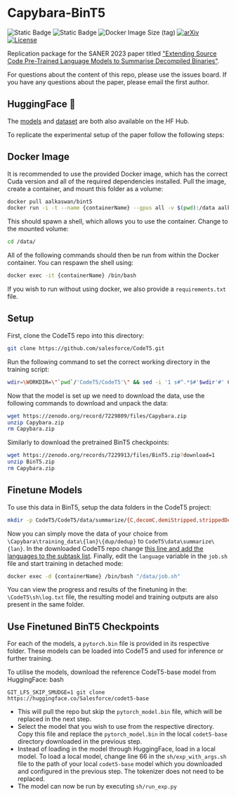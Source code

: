 # Capybara-BinT5

![Static Badge](https://img.shields.io/badge/%F0%9F%A4%97HuggingFace-%F0%9F%A4%96BinT5-orange?style=for-the-badge&link=https%3A%2F%2Fhuggingface.co%2Fcollections%2FAISE-TUDelft%2Fbint5-65bd006a8c90bd5c97485244)
![Static Badge](https://img.shields.io/badge/%F0%9F%A4%97HuggingFace-%F0%9F%A6%ABCapybara-orange?style=for-the-badge&link=https%3A%2F%2Fhuggingface.co%2Fdatasets%2FAISE-TUDelft%2FCapybara)
![Docker Image Size (tag)](https://img.shields.io/docker/image-size/aalkaswan/bint5/latest?style=for-the-badge)
[![arXiv](https://img.shields.io/badge/arXiv-2301.01701-b31b1b.svg?style=for-the-badge)](https://arxiv.org/abs/2301.01701)
[![License](https://img.shields.io/badge/License-Apache_2.0-blue.svg?style=for-the-badge)](https://opensource.org/licenses/Apache-2.0)


Replication package for the SANER 2023 paper titled ["Extending Source Code Pre-Trained Language Models to Summarise Decompiled Binaries"](https://arxiv.org/abs/2301.01701). 

For questions about the content of this repo, please use the issues board. If you have any questions about the paper, please email the first author.

## HuggingFace 🤗

The [models](https://huggingface.co/collections/AISE-TUDelft/bint5-65bd006a8c90bd5c97485244) and [dataset](https://huggingface.co/datasets/AISE-TUDelft/Capybara) are both also available on the HF Hub. 

To replicate the experimental setup of the paper follow the following steps:

## Docker Image
It is recommended to use the provided Docker image, which has the correct Cuda version and all of the required dependencies installed. 
Pull the image, create a container, and mount this folder as a volume:

``` bash
docker pull aalkaswan/bint5
docker run -i -t --name {containerName} --gpus all -v $(pwd):/data aalkaswan/bint5 /bin/bash
```

This should spawn a shell, which allows you to use the container. Change to the mounted volume:
```bash
cd /data/
```

All of the following commands should then be run from within the Docker container. You can respawn the shell using:

```bash
docker exec -it {containerName} /bin/bash
```

If you wish to run without using docker, we also provide a `requirements.txt` file.

## Setup 
First, clone the CodeT5 repo into this directory:

```bash
git clone https://github.com/salesforce/CodeT5.git
```

Run the following command to set the correct working directory in the training script:

```bash
wdir=\WORKDIR=\"`pwd`/'CodeT5/CodeT5'\" && sed -i '1 s#^.*$#'$wdir'#' CodeT5/CodeT5/sh/exp_with_args.sh
```

Now that the model is set up we need to download the data, use the following commands to download and unpack the data:
```bash
wget https://zenodo.org/record/7229809/files/Capybara.zip
unzip Capybara.zip
rm Capybara.zip
```
Similarly to download the pretrained BinT5 checkpoints:
```bash
wget https://zenodo.org/records/7229913/files/BinT5.zip?download=1
unzip BinT5.zip
rm Capybara.zip
```

## Finetune Models 
To use this data in BinT5, setup the data folders in the CodeT5 project:
```bash
mkdir -p CodeT5/CodeT5/data/summarize/{C,decomC,demiStripped,strippedDecomC}
```
Now you can simply move the data of your choice from `\Capybara\training_data\{lan}\{dup/dedup}` to `CodeT5\data\summarize\{lan}`. 
In the downloaded CodeT5 repo change [this line and add the languages to the subtask list](https://github.com/salesforce/CodeT5/blob/e78a61a17f6dc2f3cbb968447d3e2d065b426e7b/CodeT5/sh/run_exp.py#L134C1-L135C1). 
Finally, edit the `language` variable in the `job.sh` file and start training in detached mode:

```bash
docker exec -d {containerName} /bin/bash "/data/job.sh"
``` 

You can view the progress and results of the finetuning in the: `\CodeT5\sh\log.txt` file, the resulting model and training outputs are also present in the same folder.

## Use Finetuned BinT5 Checkpoints
For each of the models, a `pytorch.bin` file is provided in its respective folder. 
These models can be loaded into CodeT5 and used for inference or further training.

To utilise the models, download the reference CodeT5-base model from HuggingFace:
bash
```
GIT_LFS_SKIP_SMUDGE=1 git clone https://huggingface.co/Salesforce/codet5-base
```

- This will pull the repo but skip the `pytorch_model.bin` file, which will be replaced in the next step. 
- Select the model that you wish to use from the respective directory. Copy this file and replace the `pytorch_model.bin` in the local `codet5-base` directory downloaded in the previous step. 
- Instead of loading in the model through HuggingFace, load in a local model. To load a local model, change line 66 in the `sh/exp_with_args.sh` file to the path of your local `codet5-base` model which you downloaded and configured in the previous step. The tokenizer does not need to be replaced. 
- The model can now be run by executing `sh/run_exp.py`
